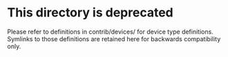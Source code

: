 # This directory is deprecated

Please refer to definitions in contrib/devices/ for device type definitions. Symlinks to those definitions are retained here for backwards compatibility only.
